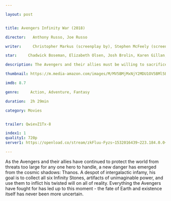 ```yaml
---

layout: post


title: Avengers Infinity War (2018)

director:   Anthony Russo, Joe Russo

writer:     Christopher Markus (screenplay by), Stephen McFeely (screenplay by)

star:     Chadwick Boseman, Elizabeth Olsen, Josh Brolin, Karen Gillan, Scarlett Johansson, Tom Holland, Chris Hemsworth, Sebastian Stan, Tom Hiddleston, Chris Evans, Chris Pratt, Robert Downey Jr., Benedict 

description: The Avengers and their allies must be willing to sacrifice all in an attempt to defeat the powerful Thanos before his blitz of devastation and ruin puts an end to the universe.

thumbnail: https://m.media-amazon.com/images/M/MV5BMjMxNjY2MDU1OV5BMl5BanBnXkFtZTgwNzY1MTUwNTM@._V1_UX182_CR0,0,182,268_AL__QL50.jpg

imdb: 8.7

genre:     Action, Adventure, Fantasy

duration:  2h 29min

category: Movies


trailer: QwievZ1Tx-8

index1: 1
quality1: 720p
server1: https://openload.co/stream/zkFluu-Fyzs~1532016439~223.184.0.0~C3SPsV3J

---
```


As the Avengers and their allies have continued to protect the world from threats too large for any one hero to handle, a new danger has emerged from the cosmic shadows: Thanos. A despot of intergalactic infamy, his goal is to collect all six Infinity Stones, artifacts of unimaginable power, and use them to inflict his twisted will on all of reality. Everything the Avengers have fought for has led up to this moment - the fate of Earth and existence itself has never been more uncertain.